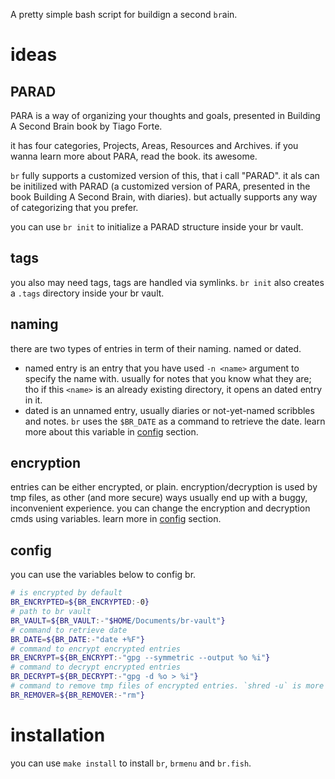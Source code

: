 A pretty simple bash script for buildign a second `br`ain.

# ideas

## PARAD
PARA is a way of organizing your thoughts and goals, presented in Building A
Second Brain book by Tiago Forte.

it has four categories, Projects, Areas, Resources and Archives.
if you wanna learn more about PARA, read the book. its awesome.

`br` fully supports a customized version of this, that i call "PARAD". it als
can be initilized with PARAD (a customized version of PARA, presented in the
book Building A Second Brain, with diaries). but actually supports any way of
categorizing that you prefer.

you can use `br init` to initialize a PARAD structure inside your br vault.

## tags
you also may need tags, tags are handled via symlinks. `br init` also creates a
`.tags` directory inside your br vault.


## naming
there are two types of entries in term of their naming. named or dated.

- named entry is an entry that you have used `-n <name>` argument to specify the
name with. usually for notes that you know what they are; tho if this `<name>`
is an already existing directory, it opens an dated entry in it.
- dated is an unnamed entry, usually diaries or not-yet-named scribbles and
notes. `br` uses the `$BR_DATE` as a command to retrieve the date. learn more
about this variable in [config](#config) section.

## encryption
entries can be either encrypted, or plain. encryption/decryption is used by tmp
files, as other (and more secure) ways usually end up with a buggy, inconvenient
experience. you can change the encryption and decryption cmds using variables.
learn more in [config](#config) section.

## config

you can use the variables below to config br.

```bash
# is encrypted by default
BR_ENCRYPTED=${BR_ENCRYPTED:-0}
# path to br vault
BR_VAULT=${BR_VAULT:-"$HOME/Documents/br-vault"}
# command to retrieve date
BR_DATE=${BR_DATE:-"date +%F"}
# command to encrypt encrypted entries
BR_ENCRYPT=${BR_ENCRYPT:-"gpg --symmetric --output %o %i"}
# command to decrypt encrypted entries
BR_DECRYPT=${BR_DECRYPT:-"gpg -d %o > %i"}
# command to remove tmp files of encrypted entries. `shred -u` is more secure.
BR_REMOVER=${BR_REMOVER:-"rm"}
```

# installation
you can use `make install` to install `br`, `brmenu` and `br.fish`.
